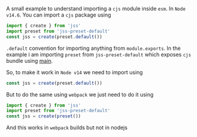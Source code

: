 A small example to understand importing a `cjs` module inside `esm`. In `Node v14.6`. You can import a `cjs` package using

```js
import { create } from 'jss'
import preset from 'jss-preset-default'
const jss = create(preset.default())
```

`.default` convention for importing anything from `module.exports`. In the example i am importing `preset` from
`jss-preset-default` which exposes `cjs` bundle using [main](https://unpkg.com/browse/jss-preset-default@10.7.1/package.json).

So, to make it work in `Node v14` we need to import using

```js
const jss = create(preset.default())
```

But to do the same using `webpack` we just need to do it using

```js
import { create } from 'jss'
import preset from 'jss-preset-default'
const jss = create(preset())
```

And this works in `webpack` builds but not in nodejs